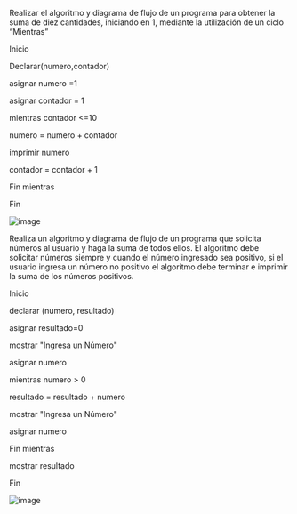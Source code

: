 Realizar el algoritmo y diagrama de flujo de un programa para obtener la suma de diez cantidades, iniciando en 1, mediante la utilización de un ciclo “Mientras”

Inicio

Declarar(numero,contador)

asignar numero =1

asignar contador = 1

mientras contador <=10

numero = numero + contador

imprimir numero

contador = contador + 1

Fin mientras

Fin

![image](https://user-images.githubusercontent.com/101668305/159782320-0af5700b-a8c4-4098-9a87-b00c25200512.png)



Realiza un algoritmo y diagrama de flujo de un programa que solicita números al usuario y haga la suma de todos ellos. El algoritmo debe solicitar números siempre y cuando el número ingresado sea positivo, si el usuario ingresa un número no positivo el algoritmo debe terminar e imprimir la suma de los números positivos.

Inicio

declarar (numero, resultado)

asignar resultado=0

mostrar "Ingresa un Número"

asignar numero

mientras numero  > 0

resultado = resultado + numero

mostrar "Ingresa un Número"

asignar numero

Fin mientras

mostrar resultado

Fin

![image](https://user-images.githubusercontent.com/101668305/159785546-a7b657c7-0606-42a0-b3c6-0a79b0e42896.png)
